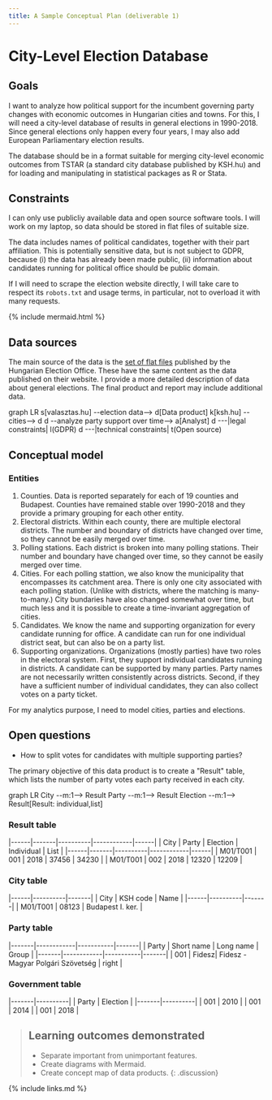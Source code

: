 ```yaml
---
title: A Sample Conceptual Plan (deliverable 1)
---
```


# City-Level Election Database
## Goals
I want to analyze how political support for the incumbent governing party changes with economic outcomes in Hungarian cities and towns. For this, I will need a city-level database of results in general elections in 1990-2018. Since general elections only happen every four years, I may also add European Parliamentary election results.

The database should be in a format suitable for merging city-level economic outcomes from TSTAR (a standard city database published by KSH.hu) and for loading and manipulating in statistical packages as R or Stata.

## Constraints
I can only use publicliy available data and open source software tools. I will work on my laptop, so data should be stored in flat files of suitable size.

The data includes names of political candidates, together with their part affiliation. This is potentially sensitive data, but is not subject to GDPR, because (i) the data has already been made public, (ii) information about candidates running for political office should be public domain.

If I will need to scrape the election website directly, I will take care to respect its `robots.txt` and usage terms, in particular, not to overload it with many requests.

{% include mermaid.html %}



## Data sources
The main source of the data is the [set of flat files](https://www.valasztas.hu/1990-2019_eredmenyek) published by the Hungarian Election Office. These have the same content as the data published on their website. I provide a more detailed description of data about general elections. The final product and report may include additional data.

<div class="mermaid">
graph LR
    s[valasztas.hu] --election data--> d[Data product] 
    k[ksh.hu] --cities--> d
    d --analyze party support over time--> a[Analyst]
    d ---|legal constraints| l(GDPR)
    d ---|technical constraints| t(Open source)
</div>



## Conceptual model
### Entities
1. Counties. Data is reported separately for each of 19 counties and Budapest. Counties have remained stable over 1990-2018 and they provide a primary grouping for each other entity.
2. Electoral districts. Within each county, there are multiple electoral districts. The number and boundary of districts have changed over time, so they cannot be easily merged over time.
3. Polling stations. Each district is broken into many polling stations. Their number and boundary have changed over time, so they cannot be easily merged over time. 
4. Cities. For each polling stattion, we also know the municipality that encompasses its catchment area. There is only one city associated with each polling station. (Unlike with districts, where the matching is many-to-many.) City bundaries have also changed somewhat over time, but much less and it is possible to create a time-invariant aggregation of cities.
5. Candidates. We know the name and supporting organization for every candidate running for office. A candidate can run for one individual district seat, but can also be on a party list.
6. Supporting organizations. Organizations (mostly parties) have two roles in the electoral system. First, they support individual candidates running in districts. A candidate can be supported by many parties. Party names are not necessarily written consistently across districts. Second, if they have a sufficient number of individual candidates, they can also collect votes on a party ticket. 

For my analytics purpose, I need to model cities, parties and elections.

## Open questions
- How to split votes for candidates with multiple supporting parties?


The primary objective of this data product is to create a "Result" table, which lists the number of party votes each party received in each city.

<div class="mermaid">
graph LR
    City --m:1--> Result
    Party --m:1--> Result
    Election --m:1--> Result[Result: individual,list] 
</div>

### Result table

|------|-------|----------|------------|------|
| City | Party | Election | Individual | List |
|------|-------|----------|------------|------|
| M01/T001 | 001 | 2018 | 37456 | 34230 |
| M01/T001 | 002 | 2018 | 12320 | 12209 |

### City table

|------|----------|-------|
| City | KSH code | Name  | 
|------|----------|-------|
| M01/T001 | 08123 | Budapest I. ker. |

### Party table

|-------|------------|-----------|-------|
| Party | Short name | Long name | Group | 
|-------|------------|-----------|-------|
| 001 | Fidesz| Fidesz - Magyar Polgári Szövetség | right | 

### Government table

|-------|----------|
| Party | Election | 
|-------|----------|
| 001 | 2010 | 
| 001 | 2014 | 
| 001 | 2018 | 

> ## Learning outcomes demonstrated
> - Separate important from unimportant features.
> - Create diagrams with Mermaid.
> - Create concept map of data products.
{: .discussion}


{% include links.md %}
